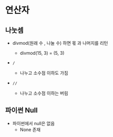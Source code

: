 # 연산자

## 나눗셈

- divmod(원래 수 , 나눌 수) 하면 몫 과 나머지를 리턴
  - divmod(15, 3) = (5, 3)

- `/`
  - 나누고 소수점 이하도 가짐
- `//`
  - 나누고 소수점 이하는 버림



## 파이썬 Null

- 파이썬에서 null은 없음
  - None 존재

